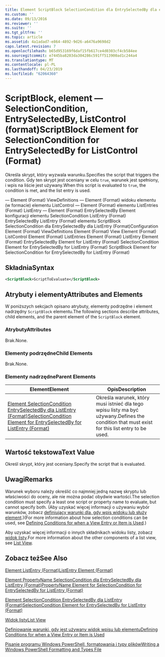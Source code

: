 ```yaml
---
title: Element ScriptBlock SelectionCondition dla EntrySelectedBy dla elementu ListControl (Format) | Dokumentacja firmy Microsoft
ms.custom: ''
ms.date: 09/13/2016
ms.reviewer: ''
ms.suite: ''
ms.tgt_pltfrm: ''
ms.topic: article
ms.assetid: 4a1adad7-e864-4892-9d26-a6476a9698d2
caps.latest.revision: 7
ms.openlocfilehash: b65d953169f6daf15fb617ce4d0303cf4cb584ee
ms.sourcegitcommit: e7445ba8203da304286c591ff513900ad1c244a4
ms.translationtype: MT
ms.contentlocale: pl-PL
ms.lasthandoff: 04/23/2019
ms.locfileid: "62064360"
---
```

# <a name="scriptblock-element-for-selectioncondition-for-entryselectedby-for-listcontrol-format"></a><span data-ttu-id="365cb-102">ScriptBlock, element — SelectionCondition, EntrySelectedBy, ListControl (format)</span><span class="sxs-lookup"><span data-stu-id="365cb-102">ScriptBlock Element for SelectionCondition for EntrySelectedBy for ListControl (Format)</span></span>

<span data-ttu-id="365cb-103">Określa skrypt, który wyzwala warunku.</span><span class="sxs-lookup"><span data-stu-id="365cb-103">Specifies the script that triggers the condition.</span></span> <span data-ttu-id="365cb-104">Gdy ten skrypt jest oceniany w celu `true`, warunek jest spełniony, i wpis na liście jest używany.</span><span class="sxs-lookup"><span data-stu-id="365cb-104">When this script is evaluated to `true`, the condition is met, and the list entry is used.</span></span>

<span data-ttu-id="365cb-105">— Element (Format) ViewDefinitions — Element (Format) widoku elementu (w formacie) elementu ListControl — Element (Format) elementu ListEntries (Format) ListEntry — Element (Format) EntrySelectedBy Element konfiguracji elementu SelectionCondition ListEntry (Format) EntrySelectedBy ListEntry (Format) elementu ScriptBlock SelectionCondition dla EntrySelectedBy dla ListEntry (Format)</span><span class="sxs-lookup"><span data-stu-id="365cb-105">Configuration Element (Format) ViewDefinitions Element (Format) View Element (Format) ListControl Element (Format) ListEntries Element (Format) ListEntry Element (Format) EntrySelectedBy Element for ListEntry (Format) SelectionCondition Element for EntrySelectedBy for ListEntry (Format) ScriptBlock Element for SelectionCondition for EntrySelectedBy for ListEntry (Format)</span></span>

## <a name="syntax"></a><span data-ttu-id="365cb-106">Składnia</span><span class="sxs-lookup"><span data-stu-id="365cb-106">Syntax</span></span>

```xml
<ScriptBlock>ScriptToEvaluate</ScriptBlock>
```

## <a name="attributes-and-elements"></a><span data-ttu-id="365cb-107">Atrybuty i elementy</span><span class="sxs-lookup"><span data-stu-id="365cb-107">Attributes and Elements</span></span>

<span data-ttu-id="365cb-108">W poniższych sekcjach opisano atrybuty, elementy podrzędne i element nadrzędny `ScriptBlock` elementu.</span><span class="sxs-lookup"><span data-stu-id="365cb-108">The following sections describe attributes, child elements, and the parent element of the `ScriptBlock` element.</span></span>

### <a name="attributes"></a><span data-ttu-id="365cb-109">Atrybuty</span><span class="sxs-lookup"><span data-stu-id="365cb-109">Attributes</span></span>

<span data-ttu-id="365cb-110">Brak.</span><span class="sxs-lookup"><span data-stu-id="365cb-110">None.</span></span>

### <a name="child-elements"></a><span data-ttu-id="365cb-111">Elementy podrzędne</span><span class="sxs-lookup"><span data-stu-id="365cb-111">Child Elements</span></span>

<span data-ttu-id="365cb-112">Brak.</span><span class="sxs-lookup"><span data-stu-id="365cb-112">None.</span></span>

### <a name="parent-elements"></a><span data-ttu-id="365cb-113">Elementy nadrzędne</span><span class="sxs-lookup"><span data-stu-id="365cb-113">Parent Elements</span></span>

|<span data-ttu-id="365cb-114">Element</span><span class="sxs-lookup"><span data-stu-id="365cb-114">Element</span></span>|<span data-ttu-id="365cb-115">Opis</span><span class="sxs-lookup"><span data-stu-id="365cb-115">Description</span></span>|
|-------------|-----------------|
|[<span data-ttu-id="365cb-116">Element SelectionCondition EntrySelectedBy dla ListEntry (Format)</span><span class="sxs-lookup"><span data-stu-id="365cb-116">SelectionCondition Element for EntrySelectedBy for ListEntry (Format)</span></span>](./selectioncondition-element-for-entryselectedby-for-listcontrol-format.md)|<span data-ttu-id="365cb-117">Określa warunek, który musi istnieć dla tego wpisu listy ma być używany.</span><span class="sxs-lookup"><span data-stu-id="365cb-117">Defines the condition that must exist for this list entry to be used.</span></span>|

## <a name="text-value"></a><span data-ttu-id="365cb-118">Wartość tekstowa</span><span class="sxs-lookup"><span data-stu-id="365cb-118">Text Value</span></span>

<span data-ttu-id="365cb-119">Określ skrypt, który jest oceniany.</span><span class="sxs-lookup"><span data-stu-id="365cb-119">Specify the script that is evaluated.</span></span>

## <a name="remarks"></a><span data-ttu-id="365cb-120">Uwagi</span><span class="sxs-lookup"><span data-stu-id="365cb-120">Remarks</span></span>

<span data-ttu-id="365cb-121">Warunek wyboru należy określić co najmniej jedną nazwę skryptu lub właściwości do oceny, ale nie można podać obydwie wartości.</span><span class="sxs-lookup"><span data-stu-id="365cb-121">The selection condition must specify a least one script or property name to evaluate, but cannot specify both.</span></span> <span data-ttu-id="365cb-122">(Aby uzyskać więcej informacji o używaniu wybór warunków, zobacz [definiujący warunki dla, gdy wpis widoku lub służy element](./defining-conditions-for-displaying-data.md).)</span><span class="sxs-lookup"><span data-stu-id="365cb-122">(For more information about how selection conditions can be used, see [Defining Conditions for when a View Entry or Item is Used](./defining-conditions-for-displaying-data.md).)</span></span>

<span data-ttu-id="365cb-123">Aby uzyskać więcej informacji o innych składnikach widoku listy, zobacz [widok listy](./creating-a-list-view.md).</span><span class="sxs-lookup"><span data-stu-id="365cb-123">For more information about the other components of a list view, see [List View](./creating-a-list-view.md).</span></span>

## <a name="see-also"></a><span data-ttu-id="365cb-124">Zobacz też</span><span class="sxs-lookup"><span data-stu-id="365cb-124">See Also</span></span>

[<span data-ttu-id="365cb-125">Element ListEntry (Format)</span><span class="sxs-lookup"><span data-stu-id="365cb-125">ListEntry Element (Format)</span></span>](./listentry-element-for-listcontrol-format.md)

[<span data-ttu-id="365cb-126">Element PropertyName SelectionCondition dla EntrySelectedBy dla ListEntry (Format)</span><span class="sxs-lookup"><span data-stu-id="365cb-126">PropertyName Element for SelectionCondition for EntrySelectedBy for ListEntry (Format)</span></span>](./propertyname-element-for-selectioncondition-for-entryselectedby-for-listcontrol-format.md)

[<span data-ttu-id="365cb-127">Element SelectionCondition EntrySelectedBy dla ListEntry (Format)</span><span class="sxs-lookup"><span data-stu-id="365cb-127">SelectionCondition Element for EntrySelectedBy for ListEntry (Format)</span></span>](./selectioncondition-element-for-entryselectedby-for-listcontrol-format.md)

[<span data-ttu-id="365cb-128">Widok listy</span><span class="sxs-lookup"><span data-stu-id="365cb-128">List View</span></span>](./creating-a-list-view.md)

[<span data-ttu-id="365cb-129">Definiowanie warunki, gdy jest używany widok wpisu lub elementu</span><span class="sxs-lookup"><span data-stu-id="365cb-129">Defining Conditions for when a View Entry or Item is Used</span></span>](./defining-conditions-for-displaying-data.md)

[<span data-ttu-id="365cb-130">Pisanie programu Windows PowerShell, formatowania i typy plików</span><span class="sxs-lookup"><span data-stu-id="365cb-130">Writing a Windows PowerShell Formatting and Types File</span></span>](./writing-a-powershell-formatting-file.md)
